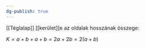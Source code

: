 ```yaml
---
dg-publish: true
---
```

[[Téglalap]] [[kerület]]e az oldalak hosszának összege:

$K = a + b + a + b = 2a + 2b = 2(a + b)$